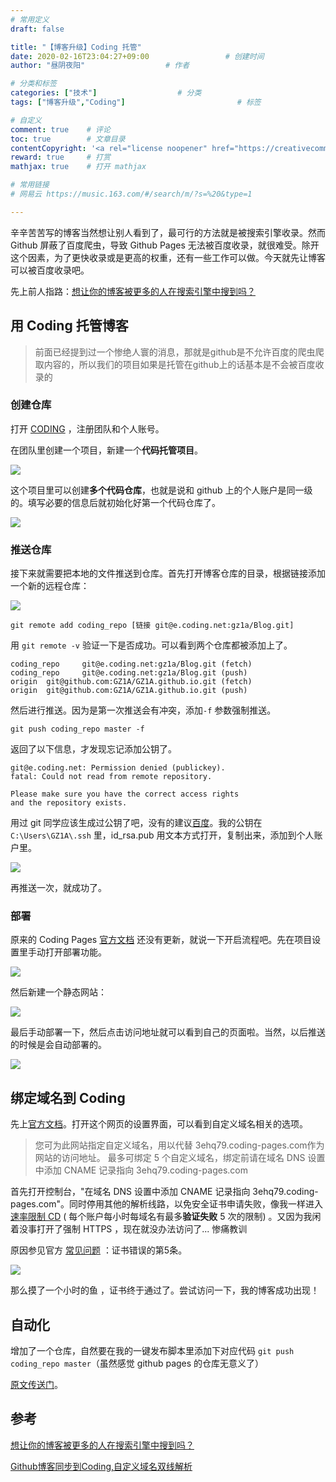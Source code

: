 ```yaml
---
# 常用定义
draft: false

title: "【博客升级】Coding 托管"
date: 2020-02-16T23:04:27+09:00					# 创建时间
author: "昼阴夜阳"             		# 作者

# 分类和标签
categories: ["技术"]		            # 分类
tags: ["博客升级","Coding"]  						# 标签

# 自定义
comment: true	 # 评论
toc: true		 # 文章目录
contentCopyright: '<a rel="license noopener" href="https://creativecommons.org/licenses/by-nc-nd/4.0/" target="_blank">CC BY-NC-ND 4.0</a>'	#版权规则
reward: true	 # 打赏
mathjax: true    # 打开 mathjax

# 常用链接
# 网易云 https://music.163.com/#/search/m/?s=%20&type=1

---
```


辛辛苦苦写的博客当然想让别人看到了，最可行的方法就是被搜索引擎收录。然而 Github 屏蔽了百度爬虫，导致 Github Pages 无法被百度收录，就很难受。除开这个因素，为了更快收录或是更高的权重，还有一些工作可以做。今天就先让博客可以被百度收录吧。

先上前人指路：[想让你的博客被更多的人在搜索引擎中搜到吗？](https://blog.csdn.net/sunshine940326/article/details/70936988)

## 用 Coding 托管博客

> 前面已经提到过一个惨绝人寰的消息，那就是github是不允许百度的爬虫爬取内容的，所以我们的项目如果是托管在github上的话基本是不会被百度收录的

### 创建仓库

打开 [CODING](https://coding.net/) ，注册团队和个人账号。

在团队里创建一个项目，新建一个**代码托管项目**。

![](https://gitee.com/GZ1A/image-hosting/raw/master/blog/2020/02/20200216231429.png)

这个项目里可以创建**多个代码仓库**，也就是说和 github 上的个人账户是同一级的。填写必要的信息后就初始化好第一个代码仓库了。

![](https://gitee.com/GZ1A/image-hosting/raw/master/blog/2020/02/20200216233353.png)



### 推送仓库

接下来就需要把本地的文件推送到仓库。首先打开博客仓库的目录，根据链接添加一个新的远程仓库：

![](https://gitee.com/GZ1A/image-hosting/raw/master/blog/2020/02/20200216234657.png)

```shell
git remote add coding_repo [链接 git@e.coding.net:gz1a/Blog.git]
```

用 `git remote -v` 验证一下是否成功。可以看到两个仓库都被添加上了。

```shell
coding_repo     git@e.coding.net:gz1a/Blog.git (fetch)
coding_repo     git@e.coding.net:gz1a/Blog.git (push)
origin  git@github.com:GZ1A/GZ1A.github.io.git (fetch)
origin  git@github.com:GZ1A/GZ1A.github.io.git (push)
```

然后进行推送。因为是第一次推送会有冲突，添加`-f` 参数强制推送。

```shell
git push coding_repo master -f
```

返回了以下信息，才发现忘记添加公钥了。

```shell
git@e.coding.net: Permission denied (publickey).
fatal: Could not read from remote repository.

Please make sure you have the correct access rights
and the repository exists.
```

用过 git 同学应该生成过公钥了吧，没有的建议[百度](https://www.baidu.com/)。我的公钥在 `C:\Users\GZ1A\.ssh` 里，id_rsa.pub 用文本方式打开，复制出来，添加到个人账户里。

![](https://gitee.com/GZ1A/image-hosting/raw/master/blog/2020/02/20200217000519.png)

再推送一次，就成功了。

### 部署

原来的 Coding Pages [官方文档](https://coding.net/help/doc/coding-service/coding-pages-introduction.html) 还没有更新，就说一下开启流程吧。先在项目设置里手动打开部署功能。

![](https://gitee.com/GZ1A/image-hosting/raw/master/blog/2020/02/20200217002239.png)

然后新建一个静态网站：

![](https://gitee.com/GZ1A/image-hosting/raw/master/blog/2020/02/20200217002457.png)

最后手动部署一下，然后点击访问地址就可以看到自己的页面啦。当然，以后推送的时候是会自动部署的。 

![](https://gitee.com/GZ1A/image-hosting/raw/master/blog/2020/02/20200217002806.png)

## 绑定域名到 Coding 

先上[官方文档](https://coding.net/help/doc/pages/domain.html)。打开这个网页的设置界面，可以看到自定义域名相关的选项。

> 您可为此网站指定自定义域名，用以代替 3ehq79.coding-pages.com作为网站的访问地址。 最多可绑定 5 个自定义域名，绑定前请在域名 DNS 设置中添加 CNAME 记录指向 3ehq79.coding-pages.com

首先打开控制台，"在域名 DNS 设置中添加 CNAME 记录指向 3ehq79.coding-pages.com"。同时停用其他的解析线路，以免安全证书申请失败，像我一样进入[速率限制 CD](https://letsencrypt.org/zh-cn/docs/rate-limits/) ( 每个账户每小时每域名有最多**验证失败** 5 次的限制)  。又因为我闲着没事打开了强制 HTTPS ，现在就没办法访问了... 惨痛教训

原因参见官方 [常见问题](https://coding.net/help/faq/pages/coding-pages-faq.html#Hexo) ：证书错误的第5条。 

![](https://gitee.com/GZ1A/image-hosting/raw/master/blog/2020/02/20200217010104.png)

那么摸了一个小时的鱼 ，证书终于通过了。尝试访问一下，我的博客成功出现！

## 自动化

增加了一个仓库，自然要在我的一键发布脚本里添加下对应代码 `git push coding_repo master`（虽然感觉 github pages 的仓库无意义了）

[原文传送门](https://disorder.ink/post/博客升级一键发布/)。

## 参考

[想让你的博客被更多的人在搜索引擎中搜到吗？](https://blog.csdn.net/sunshine940326/article/details/70936988)

[Github博客同步到Coding,自定义域名双线解析](https://saquarius.com/2019/07/github博客同步到coding自定义域名双线解析/)